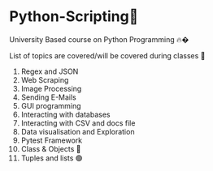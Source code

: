 # Python-Scripting🎯
University Based course on Python Programming 🔥�

List of topics are covered/will be covered during classes 🎒
1. Regex and JSON
2. Web Scraping
3. Image Processing
4. Sending E-Mails
5. GUI programming
6. Interacting with databases
7. Interacting with CSV and docs file
8. Data visualisation and Exploration
9. Pytest Framework
10. Class & Objects 📗
11. Tuples and lists 🟢
